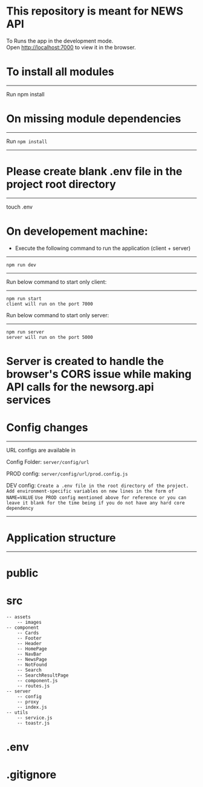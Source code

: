 # This repository is meant for NEWS API

To Runs the app in the development mode.<br>
Open [http://localhost:7000](http://localhost:7000) to view it in the browser.


# To install all modules
___
Run npm install

# On missing module dependencies
___

Run `npm install`
___

# Please create blank .env file in the project root directory
___

touch .env

# On developement machine:

* Execute the following command to run the application (client + server)
___

`npm run dev`
___

Run below command to start only client:
___

`npm run start` <br/>
`client will run on the port 7000`

Run below command to start only server:
___

`npm run server` <br/>
`server will run on the port 5000`

# Server is created to handle the browser's CORS issue while making API calls for the newsorg.api services


# Config changes
___

URL configs are available in

Config Folder: `server/config/url`

PROD config:
`server/config/url/prod.config.js`

DEV config:
`Create a .env file in the root directory of the project. Add environment-specific variables on new lines in the form of NAME=VALUE`
`Use PROD config mentioned above for reference or you can leave it blank for the time being if you do not have any hard core dependency` 

___

# Application structure
___

# public 
# src
    -- assets
        -- images
    -- component
        -- Cards
        -- Footer
        -- Header
        -- HomePage
        -- NavBar
        -- NewsPage
        -- NotFound
        -- Search
        -- SearchResultPage
        -- component.js
        -- routes.js
    -- server
        -- config
        -- proxy
        -- index.js
    -- utils
        -- service.js
        -- toastr.js
# .env
# .gitignore
